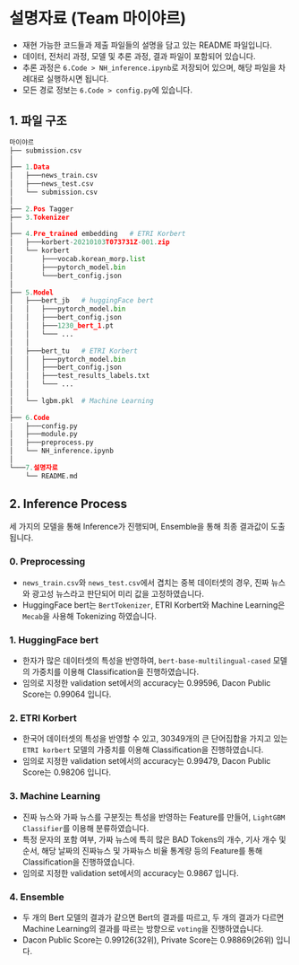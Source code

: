 # 설명자료 (Team 마이야르)

- 재현 가능한 코드들과 제출 파일들의 설명을 담고 있는 README 파일입니다.
- 데이터, 전처리 과정, 모델 및 추론 과정, 결과 파일이 포함되어 있습니다.
- 추론 과정은 `6.Code > NH_inference.ipynb`로 저장되어 있으며, 해당 파일을 차례대로 실행하시면 됩니다. 
- 모든 경로 정보는 `6.Code > config.py`에 있습니다.

## 1. 파일 구조

```python
마이야르
├── submission.csv
│
├── 1.Data     
│   ├───news_train.csv
│   ├───news_test.csv
│   └── submission.csv
│
├── 2.Pos Tagger    
├── 3.Tokenizer
│
├── 4.Pre_trained embedding   # ETRI Korbert 
│   ├───korbert-20210103T073731Z-001.zip
│   └── korbert
│       ├───vocab.korean_morp.list
│       ├───pytorch_model.bin
│       └───bert_config.json
│
├── 5.Model
│   ├───bert_jb   # huggingFace bert 
│   │   ├───pytorch_model.bin
│   │   ├───bert_config.json
│   │   ├───1230_bert_1.pt
│   │   └─── ...
│   │
│   ├───bert_tu   # ETRI Korbert
│   │   ├───pytorch_model.bin
│   │   ├───bert_config.json
│   │   ├───test_results_labels.txt 
│   │   └─── ...
│   │
│   └── lgbm.pkl  # Machine Learning 
│
├── 6.Code 
|   ├───config.py
│   ├───module.py
│   ├───preprocess.py
│   └── NH_inference.ipynb
│
└───7.설명자료      
    └── README.md 

```

## 2. Inference Process 

세 가지의 모델을 통해 Inference가 진행되며, Ensemble을 통해 최종 결과값이 도출됩니다. 

### 0. Preprocessing 
* ```news_train.csv```와 ```news_test.csv```에서 겹치는 중복 데이터셋의 경우, 진짜 뉴스와 광고성 뉴스라고 판단되어 미리 값을 고정하였습니다. 
* HuggingFace bert는 ```BertTokenizer```, ETRI Korbert와 Machine Learning은 ```Mecab```을 사용해 Tokenizing 하였습니다. 

### 1. HuggingFace bert 
* 한자가 많은 데이터셋의 특성을 반영하여, ```bert-base-multilingual-cased``` 모델의 가중치를 이용해 Classification을 진행하였습니다. 
* 임의로 지정한 validation set에서의 accuracy는 0.99596, Dacon Public Score는 0.99064 입니다. 

### 2. ETRI Korbert 
* 한국어 데이터셋의 특성을 반영할 수 있고, 30349개의 큰 단어집합을 가지고 있는 ```ETRI korbert``` 모델의 가중치를 이용해 Classification을 진행하였습니다. 
* 임의로 지정한 validation set에서의 accuracy는 0.99479, Dacon Public Score는 0.98206 입니다. 

### 3. Machine Learning  
* 진짜 뉴스와 가짜 뉴스를 구분짓는 특성을 반영하는 Feature를 만들어, ```LightGBM Classifier```를 이용해 분류하였습니다. 
* 특정 문자의 포함 여부, 가짜 뉴스에 특히 많은 BAD Tokens의 개수, 기사 개수 및 순서, 해당 날짜의 진짜뉴스 및 가짜뉴스 비율 통계량 등의 Feature를 통해 Classification을 진행하였습니다. 
* 임의로 지정한 validation set에서의 accuracy는 0.9867 입니다. 

### 4. Ensemble 
* 두 개의 Bert 모델의 결과가 같으면 Bert의 결과를 따르고, 두 개의 결과가 다르면 Machine Learning의 결과를 따르는 방향으로 ```voting```을 진행하였습니다. 
* Dacon Public Score는 0.99126(32위), Private Score는 0.98869(26위) 입니다. 



